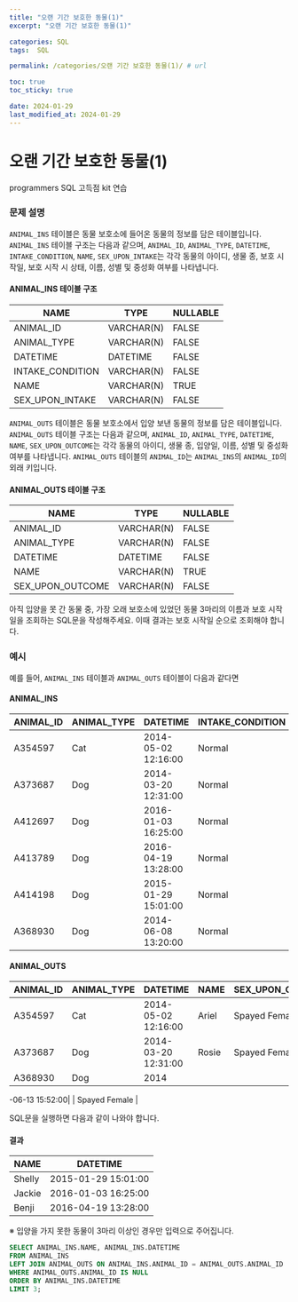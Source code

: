 ```yaml
---
title: "오랜 기간 보호한 동물(1)"
excerpt: "오랜 기간 보호한 동물(1)"

categories: SQL
tags:  SQL

permalink: /categories/오랜 기간 보호한 동물(1)/ # url

toc: true
toc_sticky: true

date: 2024-01-29
last_modified_at: 2024-01-29
---
```


# 오랜 기간 보호한 동물(1)

programmers SQL 고득점 kit 연습

### 문제 설명

`ANIMAL_INS` 테이블은 동물 보호소에 들어온 동물의 정보를 담은 테이블입니다. `ANIMAL_INS` 테이블 구조는 다음과 같으며, `ANIMAL_ID`, `ANIMAL_TYPE`, `DATETIME`, `INTAKE_CONDITION`, `NAME`, `SEX_UPON_INTAKE`는 각각 동물의 아이디, 생물 종, 보호 시작일, 보호 시작 시 상태, 이름, 성별 및 중성화 여부를 나타냅니다.

#### ANIMAL_INS 테이블 구조

| NAME              | TYPE        | NULLABLE |
|-------------------|-------------|----------|
| ANIMAL_ID         | VARCHAR(N)  | FALSE    |
| ANIMAL_TYPE       | VARCHAR(N)  | FALSE    |
| DATETIME          | DATETIME    | FALSE    |
| INTAKE_CONDITION  | VARCHAR(N)  | FALSE    |
| NAME              | VARCHAR(N)  | TRUE     |
| SEX_UPON_INTAKE   | VARCHAR(N)  | FALSE    |

`ANIMAL_OUTS` 테이블은 동물 보호소에서 입양 보낸 동물의 정보를 담은 테이블입니다. `ANIMAL_OUTS` 테이블 구조는 다음과 같으며, `ANIMAL_ID`, `ANIMAL_TYPE`, `DATETIME`, `NAME`, `SEX_UPON_OUTCOME`는 각각 동물의 아이디, 생물 종, 입양일, 이름, 성별 및 중성화 여부를 나타냅니다. `ANIMAL_OUTS` 테이블의 `ANIMAL_ID`는 `ANIMAL_INS`의 `ANIMAL_ID`의 외래 키입니다.

#### ANIMAL_OUTS 테이블 구조

| NAME              | TYPE        | NULLABLE |
|-------------------|-------------|----------|
| ANIMAL_ID         | VARCHAR(N)  | FALSE    |
| ANIMAL_TYPE       | VARCHAR(N)  | FALSE    |
| DATETIME          | DATETIME    | FALSE    |
| NAME              | VARCHAR(N)  | TRUE     |
| SEX_UPON_OUTCOME  | VARCHAR(N)  | FALSE    |

아직 입양을 못 간 동물 중, 가장 오래 보호소에 있었던 동물 3마리의 이름과 보호 시작일을 조회하는 SQL문을 작성해주세요. 이때 결과는 보호 시작일 순으로 조회해야 합니다.

### 예시
예를 들어, `ANIMAL_INS` 테이블과 `ANIMAL_OUTS` 테이블이 다음과 같다면

#### ANIMAL_INS

| ANIMAL_ID | ANIMAL_TYPE | DATETIME           | INTAKE_CONDITION | NAME   | SEX_UPON_INTAKE |
|-----------|-------------|--------------------|------------------|--------|-----------------|
| A354597   | Cat         | 2014-05-02 12:16:00| Normal           | Ariel  | Spayed Female   |
| A373687   | Dog         | 2014-03-20 12:31:00| Normal           | Rosie  | Spayed Female   |
| A412697   | Dog         | 2016-01-03 16:25:00| Normal           | Jackie | Neutered Male   |
| A413789   | Dog         | 2016-04-19 13:28:00| Normal           | Benji  | Spayed Female   |
| A414198   | Dog         | 2015-01-29 15:01:00| Normal           | Shelly | Spayed Female   |
| A368930   | Dog         | 2014-06-08 13:20:00| Normal           |        | Spayed Female   |

#### ANIMAL_OUTS

| ANIMAL_ID | ANIMAL_TYPE | DATETIME           | NAME   | SEX_UPON_OUTCOME |
|-----------|-------------|--------------------|--------|------------------|
| A354597   | Cat         | 2014-05-02 12:16:00| Ariel  | Spayed Female    |
| A373687   | Dog         | 2014-03-20 12:31:00| Rosie  | Spayed Female    |
| A368930   | Dog         | 2014

-06-13 15:52:00|        | Spayed Female    |

SQL문을 실행하면 다음과 같이 나와야 합니다.

#### 결과

| NAME   | DATETIME           |
|--------|--------------------|
| Shelly | 2015-01-29 15:01:00|
| Jackie | 2016-01-03 16:25:00|
| Benji  | 2016-04-19 13:28:00|

※ 입양을 가지 못한 동물이 3마리 이상인 경우만 입력으로 주어집니다.


```sql
SELECT ANIMAL_INS.NAME, ANIMAL_INS.DATETIME
FROM ANIMAL_INS
LEFT JOIN ANIMAL_OUTS ON ANIMAL_INS.ANIMAL_ID = ANIMAL_OUTS.ANIMAL_ID
WHERE ANIMAL_OUTS.ANIMAL_ID IS NULL
ORDER BY ANIMAL_INS.DATETIME
LIMIT 3;
```
